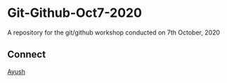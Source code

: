 # Git-Github-Oct7-2020
A repository for the git/github workshop conducted on 7th October, 2020 

## Connect
[Ayush](https://twitter.com/ayushb_tweets)
